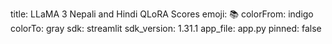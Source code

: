 title: LLaMA 3 Nepali and Hindi QLoRA Scores 
emoji: 📚
colorFrom: indigo
colorTo: gray
sdk: streamlit
sdk_version: 1.31.1
app_file: app.py
pinned: false